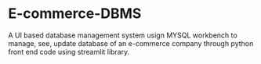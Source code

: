 # E-commerce-DBMS
A UI based database management system usign MYSQL workbench to manage, see, update database of an e-commerce company through python front end code using streamlit library.
